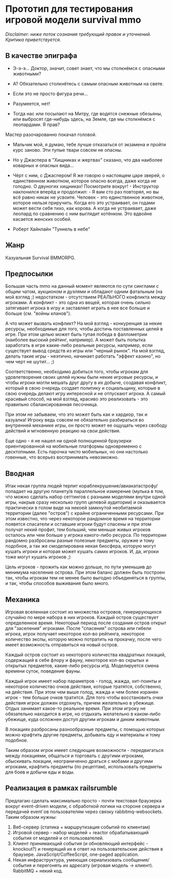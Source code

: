 Прототип для тестирования игровой модели survival mmo
=====================================================

*Disclaimer: ниже поток сознания требующий правок и уточнений. Критика приветствуется.*

В качестве эпиграфа 
-------------------

- Э-э-э... Доктор, значит, совет знает, что мы столкнёмся с опасными животными? 
       
- А? Обязательно столкнётесь с самым опасным животным на свете. 

- Если это не просто фигура речи... 

- Разумеется, нет! 

- Тогда нас или посылают на Митру, где водятся снежные обезьяны, или 
выбросят где-нибудь здесь, на Земле, где мы столкнёмся с леопардами. Я 
прав? 

Мастер разочарованно покачал головой. 

- Мальчик мой, я думаю, тебе лучше отказаться от экзамена и пройти 
курс заново. Эти тупые твари совсем не опасны. 

- Но у Джаспера в "Хищниках и жертвах" сказано, что два наиболее 
коварных и опасных вида... 

- Чёрт с ним, с Джаспером! Я же говорю о настоящем царе зверей, о 
единственном животном, которое опасно всегда, даже когда не голодно. О 
двуногих хищниках! Посмотрите вокруг! - Инструктор наклонился вперёд и 
продолжил: - Я вам сто раз повторял, но вы всё равно никак не усвоите. 
Человек - это единственное животное, которое нельзя приручить. Когда 
его это устраивает, он годами может вести себя тихо, как корова. А 
когда не устраивает, даже леопард по сравнению с ним выглядит 
котёнком. Это вдвойне касается женских особей. 

- Роберт Хайнлайн "Туннель в небе" 

Жанр 
----
Казуальная Survival BMMORPG. 

Предпосылки 
-----------

Большая часть mmo на данный момент являются по сути синглами с общим 
чатом, аукционом и дуэлями и обладают одним фатальным (на мой взгляд ;) 
недостатком - отсутствием РЕАЛЬНОГО конфликта между игроками. А 
конфликт - это одна из вещей, которая очень сильно затягивает игрока в 
игру и заставляет играть в нее все больше и больше (см. "войны 
кланов"). 

А что может вызвать конфликт? На мой взгляд - конкуренция за некие 
ресурсы, необходимые для того, чтобы достичь поставленных целей в 
игре. При этом целью может быть тупая победа в фаллометрии (наиболее 
высокий рейтинг, например). А может быть попытка заработать в игре 
какие-либо реальные ресурсы, например, если существует вывод средств 
из игры или "черный рынок". На мой взгляд, делать такие игры - 
неэтично, начинает работать "эффект казино", но чем черт не шутит... 
;) 

Соответственно, необходимо добиться того, чтобы игрокам для 
удовлетворения своих целей нужны были некие игровые ресурсы, и чтобы 
игроки могли мешать друг другу в их добыче, создавая конфликт, который 
в свою очередь создает политику и социальщину, которые в свою очередь 
делают игру интересной и не отпускают игрока. А самый красивый способ, 
на мой взгляд, красиво это реализовать - это правильно 
сбалансированная песочница. 

При этом не забываем, что это может быть как и хардкор, так и 
казуалка! Игроку ведь совсем не обязательно разбираться во внутренней 
механике игры, он просто может ее ощущать через свободу действий и 
мгновенную реакцию на свои действия. 

Еще одно - я не нашел ни одной полноценной браузерки ориентированной 
на мобильные платформы одновременно с десктопными. Есть парочка чисто 
мобильных, но они настолько говенные, что всерьез воспринимать 
невозможно. 

Вводная
-------

Итак некая группа людей терпит 
кораблекрушение/авиакатастрофу/попадает на другую планету/в 
параллельное измерение (мулька в том, что можно сделать набор 
сеттингов с разными моделями внутри одной игры, накрыв сразу несколько 
групп целевой аудитории) и оказывается практически в голом виде на 
некоей замкнутой необитаемой территории (далее "остров") с крайне 
ограниченными ресурсами. При этом известно, что через некоторое 
рандомное время на территории появятся спасатели и оставшие игроки 
будут спасены и при этом получат некий профит, тем больший, чем меньше 
живых игроков осталось или чем больше у игрока какого-либо ресурса. По 
территории рандомно разбросаны разные полезные предметы, оружие и тому 
подобное, а так же смоделирована некая биосфера, которую могут кушать 
игроки и которая может кушать самих игроков. И, да, игроки тоже могут 
кушать игроков ;) 

Цель игроков - прожить как можно дольше, по пути уменьшив до минимума 
население острова. При этом баланс должен быть построен так, чтобы 
игрокам тем не менее было выгодно объединяться в группы, и так, чтобы 
способов выживания было много. 

Механика
--------

Игровая вселенная состоит из множества островов, генерирующихся 
случайно по мере набора в них игроков. Каждый остров существует 
определенное время. Некоторый период после создания остров открыт для 
"заселения" игроками. После "спасения" острова или гибели игрока, 
игрок получает некоторое кол-во рейтинга, некоторое количество экспы, 
которую можно потратить на прокачку, после чего имеет возможность 
отправиться на новый остров. 

Каждый остров состоит из некоторого количества квадратных локаций, 
содержащий в себе флору и фауну, некоторое кол-во скрытых и открытых 
предметов, какие-либо ресурсы итд. Моделируется смена времени суток, 
поведение фауны. 

Каждый игрок имеет набор параметров - голод, жажда, хит-поинты и 
некоторое количество очков действия, которые тратятся, собственно, на 
действия. При этом чем выше голод, жажда и чем более изранен игрок - 
тем больше очков тратится. Для того чтобы восстановить очки действия 
игрок должен отдохнуть, причем желательно в убежище. Отдых занимает 
какое-то реальное время. При этом игроку не обязательно находится в 
игре, но отдыхать желательно в каком-либо убежище, куда осложнен 
доступ другим игрокам и диким животным. 

В локациях разбросаны разнообразные предметы, с помощью которых можно 
крафтить другие предметы, добывать еду и материалы и тому подобное. 

Таким образом игрок имеет следующие возможности - передвигаться между 
локациями, общаться и торговать с другими игроками, обыскивать 
локации, неограниченно драться с мобами и другими игроками, крафтить 
предметы (по рецептам), использовать предметы для боев и добычи еды и 
воды. 

Реализация в рамках railsrumble
-------------------------------

Предлагаю сделать максимально просто - почти текстовая браузерка вокруг event-driven модели, с обработкой логики
на стороне сервера и передачей event`ов пользователям через связку rabbitmq-websockets.
Таким образом нужны:
1. Веб-сервер (статика + маршрутизация событий по клиентам)
2. Игровой сервер - набор моделей + reactor обрабатывающий события от моделей и от пользователей.
3. Клиент принимающий события (и обновляющий интерфейс - knockout?) и генерящий их в ответ на пользовательские действия в браузере. 
JavaScript/CoffeeScript, one-paged application.
4. Некая инфраструктура, умеющая сериализовать сообщения/события и перегонять их адресату (игровая модель -> клиент). RabbitMQ + некий код.
